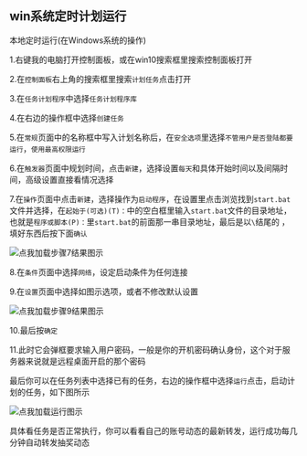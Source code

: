 ## win系统定时计划运行

本地定时运行(在Windows系统的操作)

1.右键我的电脑打开控制面板，或在win10搜索框里搜索控制面板打开          

2.在`控制面板`右上角的搜索框里搜索`计划任务`点击打开         

3.在`任务计划程序`中选择`任务计划程序库`         

4.在右边的操作框中选择`创建任务`        

5.在`常规`页面中的名称框中写入计划名称后，在`安全选项`里选择`不管用户是否登陆都要运行`，`使用最高权限运行`         

6.在`触发器`页面中规划时间，点击`新建`，选择设置`每天`和具体开始时间以及间隔时间，高级设置直接看情况选择          

7.在`操作`页面中点击`新建`，选择操作为`启动程序`，在设置里点击浏览找到`start.bat`文件并选择，在`起始于(可选)(T)：`中的空白框里输入`start.bat`文件的目录地址，也就是`程序或脚本(P)：`里`start.bat`的前面那一串目录地址，最后是以`\`结尾的 ，填好东西后按下面`确认`              

![点我加载步骤7结果图示](https://gitlab.com/shanmiteko/LotteryAutoScript/-/raw/main/doc/pic/step_menu.png)             

8.在`条件`页面中选择`网络`，设定启动条件为任何连接            

9.在`设置`页面中选择如图示选项，或者不修改默认设置           

![点我加载步骤9结果图示](https://gitlab.com/shanmiteko/LotteryAutoScript/-/raw/main/doc/pic/shezhi_renwu.png)            

10.最后按`确定`          

11.此时它会弹框要求输入用户密码，一般是你的开机密码确认身份，这个对于服务器来说就是远程桌面开启的那个密码         

最后你可以在任务列表中选择已有的任务，右边的操作框中选择`运行`点击，启动计划的任务，如下图所示

![点我加载运行图示](https://gitlab.com/shanmiteko/LotteryAutoScript/-/raw/main/doc/pic/start_renwu.png)

具体看任务是否正常执行，你可以看看自己的账号动态的最新转发，运行成功每几分钟自动转发抽奖动态
